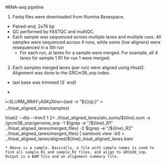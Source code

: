 #RNA-seq pipeline

1. Fastq files were downloaded from Illumina Basespace. 
  * Paired-end, 2x76 bp
  * QC performed by FASTQC and multiQC.
  * Each sample was sequenced across multiple lanes and multiple runs. All samples were sequenced across 4 runs, while some (low aligners) were resequenced in a 5th run
    * For each run, al lanes for a sample were merged. For example, all 4 lanes for sample 1 R1 for run 1 were merged.
    
2. Each samples merged lanes (per run) were aligned using Hisat2. Alignment was done to the GRCm38_snp index.

  * last base was trimmed (3' end)
  * ```shellscript
  
  i=$SLURM_ARRAY_TASK_ID
  line=$(sed -n "${i}{p;}" < ../hisat_aligned_lanes/samples)

  hisat2 --dta --trim3 1 2>../hisat_aligned_lanes/aln_sums/${line}.sum -x /grcm38_snp/genome_snp -1 $(grep -e "/${line}_R1" ../hisat_aligned_lanes/merged_files) -2 $(grep -e "/${line}_R2" ../hisat_aligned_lanes/merged_files) | samtools view -bS > ../hisat_aligned_lanes/aligned/${line}_hisat_aligned_lanes.bam
  
  ```
  * Above is a sample. Basically, a file with sample names is used to find all sample_R1 and sample_R2 files, and align to GRCm38_snp. Output is a BAM file and an alignment summary file.

    